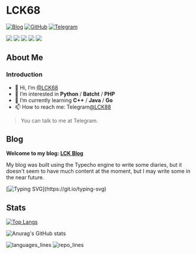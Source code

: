 # LCK68

[![Blog](https://img.shields.io/badge/Blog-LCK.blog-%231D7EA7.svg?logo=wordpress&logoColor=white)](https://www.tz207.cn/)
[![GitHub](https://img.shields.io/badge/GitHub-LCK-%2312100E.svg?logo=Github&logoColor=white)](https://github.com/lck68)
[![Telegram](https://img.shields.io/badge/Telegram-LCK88-%26A5E4.svg?logo=TelegramColor=white)](https://t.me/lck88)

<span > <img src="https://img.shields.io/badge/-HTML5-E34F26?style=flat-square&logo=html5&logoColor=white" /> <img src="https://img.shields.io/badge/-CSS3-1572B6?style=flat-square&logo=css3" /> <img src="https://img.shields.io/badge/-Python-3776AB?style=flat-square&logo=Python&logoColor=white" /> <img src="https://img.shields.io/badge/-Batch-90E59A?style=flat-square&logo=notepadplusplus&logoColor=black" /> <img src="https://img.shields.io/badge/-PHP-777BB4?style=flat-square&logo=php&logoColor=white" /> </span>

## About Me

### Introduction

- 👋 Hi, I’m [@LCK68](https://github.com/lck68/)
- 👀 I’m interested in **Python** / **Batcht** / **PHP**
- 🌱 I’m currently learning **C++** / **Java** / **Go**
- 📫 How to reach me: Telegram[@LCK88](https://t.me/lck88/)

> You can talk to me at Telegram.

## Blog

**Welcome to my blog: [LCK Blog](https://www.tz207.cn/)**

My blog was built using the Typecho engine to write some diaries, but it doesn't seem to have much content at the moment, but I may write some in the near future.

[![Typing SVG](https://readme-typing-svg.demolab.com?font=Fira+Code&pause=1000&random=false&width=435&lines=Have+a+nice+day+!!+LCK+!!;Happy+life+!!+LCK+!!)](https://git.io/typing-svg)
## Stats

[![Top Langs](https://github-readme-stats.vercel.app/api/top-langs/?username=lck68)](https://github.com/anuraghazra/github-readme-stats)

![Anurag's GitHub stats](https://github-readme-stats.vercel.app/api?username=lck68&show_icons=true&theme=default)

![languages_lines](https://api.githubtrends.io/user/svg/lck68/langs?time_range=one_year&theme=classic)
![repo_lines](https://api.githubtrends.io/user/svg/lck68/repos?time_range=one_year&theme=classic)
